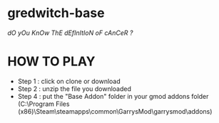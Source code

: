 # gredwitch-base
*dO yOu KnOw ThE dEfInItIoN oF cAnCeR ?*
# HOW TO PLAY

 - Step 1 : click on clone or download
 - Step 2 : unzip the file you downloaded
 - Step 4 : put the "Base Addon" folder in your gmod addons folder (C:\Program
   Files (x86)\Steam\steamapps\common\GarrysMod\garrysmod\addons)

